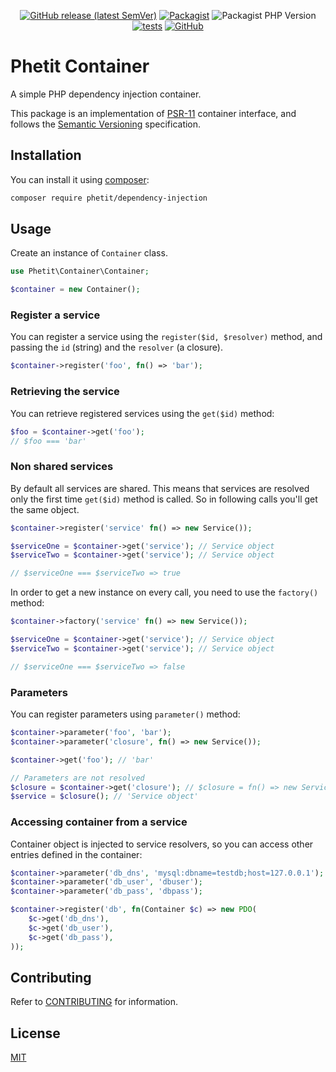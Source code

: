 <div align="center">

[![GitHub release (latest SemVer)](https://img.shields.io/github/v/release/phetit/dependency-injection?display_name=tag&sort=semver)](https://github.com/phetit/dependency-injection/releases/latest)
[![Packagist](https://img.shields.io/packagist/v/phetit/dependency-injection)](https://packagist.org/packages/phetit/dependency-injection)
![Packagist PHP Version](https://img.shields.io/packagist/dependency-v/phetit/dependency-injection/php?color=6e71a4)
[![tests](https://github.com/phetit/dependency-injection/actions/workflows/tests.yml/badge.svg)](https://github.com/phetit/dependency-injection/actions/workflows/tests.yml?query=branch%3Amain)
[![GitHub](https://img.shields.io/github/license/phetit/dependency-injection)](https://github.com/phetit/dependency-injection/blob/main/LICENSE)

</div>

# Phetit Container
A simple PHP dependency injection container.

This package is an implementation of [PSR-11](https://www.php-fig.org/psr/psr-11/) container interface, and follows the [Semantic Versioning](https://semver.org/spec/v2.0.0.html) specification.

## Installation

You can install it using [composer](https://getcomposer.org/):

```bash
composer require phetit/dependency-injection
```
## Usage

Create an instance of `Container` class.

```php
use Phetit\Container\Container;

$container = new Container();
```

### Register a service

You can register a service using the `register($id, $resolver)` method, and passing the `id` (string) and the `resolver` (a closure).

```php
$container->register('foo', fn() => 'bar');
```

### Retrieving the service

You can retrieve registered services using the `get($id)` method:

```php
$foo = $container->get('foo');
// $foo === 'bar'
```

### Non shared services

By default all services are shared. This means that services are resolved only the first time `get($id)` method is called. So in following calls you'll get the same object.

```php
$container->register('service' fn() => new Service());

$serviceOne = $container->get('service'); // Service object
$serviceTwo = $container->get('service'); // Service object

// $serviceOne === $serviceTwo => true
```

In order to get a new instance on every call, you need to use the `factory()` method:

```php
$container->factory('service' fn() => new Service());

$serviceOne = $container->get('service'); // Service object
$serviceTwo = $container->get('service'); // Service object

// $serviceOne === $serviceTwo => false
```

### Parameters

You can register parameters using `parameter()` method:

```php
$container->parameter('foo', 'bar');
$container->parameter('closure', fn() => new Service());

$container->get('foo'); // 'bar'

// Parameters are not resolved
$closure = $container->get('closure'); // $closure = fn() => new Service()
$service = $closure(); // 'Service object'
```

### Accessing container from a service

Container object is injected to service resolvers, so you can access other entries defined in the container:

```php
$container->parameter('db_dns', 'mysql:dbname=testdb;host=127.0.0.1');
$container->parameter('db_user', 'dbuser');
$container->parameter('db_pass', 'dbpass');

$container->register('db', fn(Container $c) => new PDO(
    $c->get('db_dns'),
    $c->get('db_user'),
    $c->get('db_pass'),
));
```

## Contributing

Refer to [CONTRIBUTING](./CONTRIBUTING.md) for information.

## License

[MIT](https://github.com/phetit/dependency-injection/blob/main/LICENSE)
